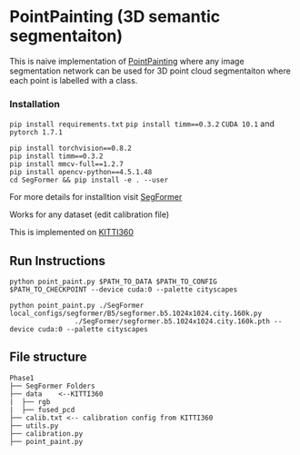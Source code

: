 # PointPainting (3D semantic segmentaiton)
This is naive implementation of [PointPainting](https://arxiv.org/abs/1911.1015010) where any image segmentation network can be used for 3D point cloud segmentaiton where each point is labelled with a class.


### Installation 
```pip install requirements.txt```
```pip install timm==0.3.2```
```CUDA 10.1``` and  ```pytorch 1.7.1``` 

```
pip install torchvision==0.8.2
pip install timm==0.3.2
pip install mmcv-full==1.2.7
pip install opencv-python==4.5.1.48
cd SegFormer && pip install -e . --user
```

For more details for installtion visit [SegFormer](https://github.com/NVlabs/SegFormer)

Works for any dataset (edit calibration file)

This is implemented on [KITTI360](https://www.cvlibs.net/datasets/kitti-360/)
## Run Instructions
```
python point_paint.py $PATH_TO_DATA $PATH_TO_CONFIG $PATH_TO_CHECKPOINT --device cuda:0 --palette cityscapes
```

```
python point_paint.py ./SegFormer local_configs/segformer/B5/segformer.b5.1024x1024.city.160k.py 
                ./SegFormer/segformer.b5.1024x1024.city.160k.pth --device cuda:0 --palette cityscapes
```

## File structure
    Phase1
    ├── SegFormer Folders
    ├── data    <--KITTI360
    |  ├── rgb
    |  ├── fused_pcd
    ├── calib.txt <-- calibration config from KITTI360
    ├── utils.py 
    ├── calibration.py
    ├── point_paint.py
